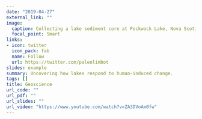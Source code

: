 ```yaml
---
date: "2019-04-27"
external_link: ""
image:
  caption: Collecting a lake sediment core at Pockwock Lake, Nova Scotia.
  focal_point: Smart
links:
- icon: twitter
  icon_pack: fab
  name: Follow
  url: https://twitter.com/paleolimbot
slides: example
summary: Uncovering how lakes respond to human-induced change.
tags: []
title: Geoscience
url_code: ""
url_pdf: ""
url_slides: ""
url_video: "https://www.youtube.com/watch?v=ZA3DVoAm0fw"
---
```


